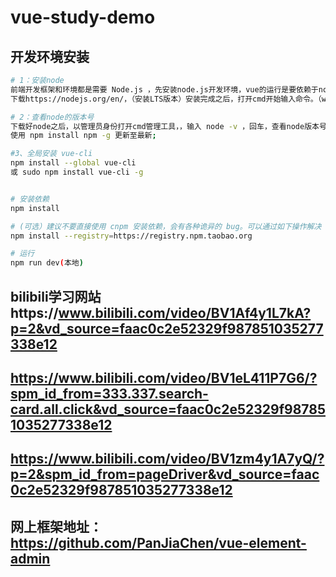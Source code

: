 # vue-study-demo
## 开发环境安装
```bash
# 1：安装node
前端开发框架和环境都是需要 Node.js ，先安装node.js开发环境，vue的运行是要依赖于node的npm的管理工具来实现
下载https://nodejs.org/en/，（安装LTS版本）安装完成之后，打开cmd开始输入命令。（win10系统需要管理员权限，右键点击以管理员身份运行cmd，否则可能会出现很多报错）

# 2：查看node的版本号
下载好node之后，以管理员身份打开cmd管理工具，，输入 node -v ，回车，查看node版本号，出现版本号则说明安装成功。
使用 npm install npm -g 更新至最新;

#3、全局安装 vue-cli
npm install --global vue-cli
或 sudo npm install vue-cli -g


# 安装依赖
npm install

# (可选）建议不要直接使用 cnpm 安装依赖，会有各种诡异的 bug。可以通过如下操作解决 npm 下载速度慢的问题
npm install --registry=https://registry.npm.taobao.org

# 运行
npm run dev(本地)
```

## bilibili学习网站https://www.bilibili.com/video/BV1Af4y1L7kA?p=2&vd_source=faac0c2e52329f987851035277338e12
## https://www.bilibili.com/video/BV1eL411P7G6/?spm_id_from=333.337.search-card.all.click&vd_source=faac0c2e52329f987851035277338e12
## https://www.bilibili.com/video/BV1zm4y1A7yQ/?p=2&spm_id_from=pageDriver&vd_source=faac0c2e52329f987851035277338e12
## 网上框架地址：https://github.com/PanJiaChen/vue-element-admin
